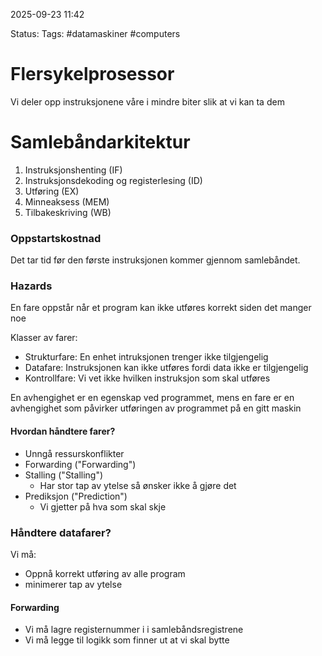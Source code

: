 2025-09-23 11:42

Status:
Tags: #datamaskiner #computers

# Flersykelprosessor

Vi deler opp instruksjonene våre i mindre biter slik at vi kan ta dem 

# Samlebåndarkitektur

1. Instruksjonshenting (IF)
2. Instruksjonsdekoding og registerlesing (ID)
3. Utføring (EX)
4. Minneaksess (MEM)
5. Tilbakeskriving (WB)

### Oppstartskostnad
Det tar tid før den første instruksjonen kommer gjennom samlebåndet.

### Hazards
En fare oppstår når et program kan ikke utføres korrekt siden det manger noe

Klasser av farer:
- Strukturfare: En enhet intruksjonen trenger ikke tilgjengelig
- Datafare: Instruksjonen kan ikke utføres fordi data ikke er tilgjengelig
- Kontrollfare: Vi vet ikke hvilken instruksjon som skal utføres

En avhengighet er en egenskap ved programmet, mens en fare er en avhengighet som påvirker utføringen av programmet på en gitt maskin

#### Hvordan håndtere farer?
- Unngå ressurskonflikter
- Forwarding ("Forwarding")
- Stalling ("Stalling")
	- Har stor tap av ytelse så ønsker ikke å gjøre det
- Prediksjon ("Prediction")
	- Vi gjetter på hva som skal skje

### Håndtere datafarer?
Vi må:
- Oppnå korrekt utføring av alle program 
- minimerer tap av ytelse
#### Forwarding
- Vi må lagre registernummer i i samlebåndsregistrene
- Vi må legge til logikk som finner ut at vi skal bytte
